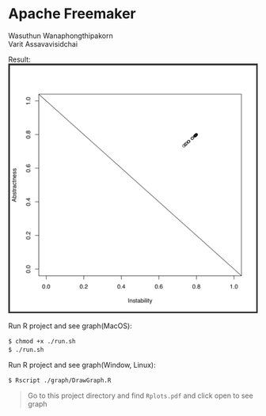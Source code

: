 # Apache Freemaker

Wasuthun Wanaphongthipakorn <br />
Varit    Assavavisidchai    <br />

Result:
![alt text](https://github.com/wasuthun/FreemakerWSP/blob/master/graph/Screen%20Shot%202561-11-12%20at%2016.12.20.png)


Run R project and see graph(MacOS):
```sh
$ chmod +x ./run.sh
$ ./run.sh
```

Run R project and see graph(Window, Linux):
```sh
$ Rscript ./graph/DrawGraph.R
```
> Go to this project directory and find `Rplots.pdf` and click open to see graph
